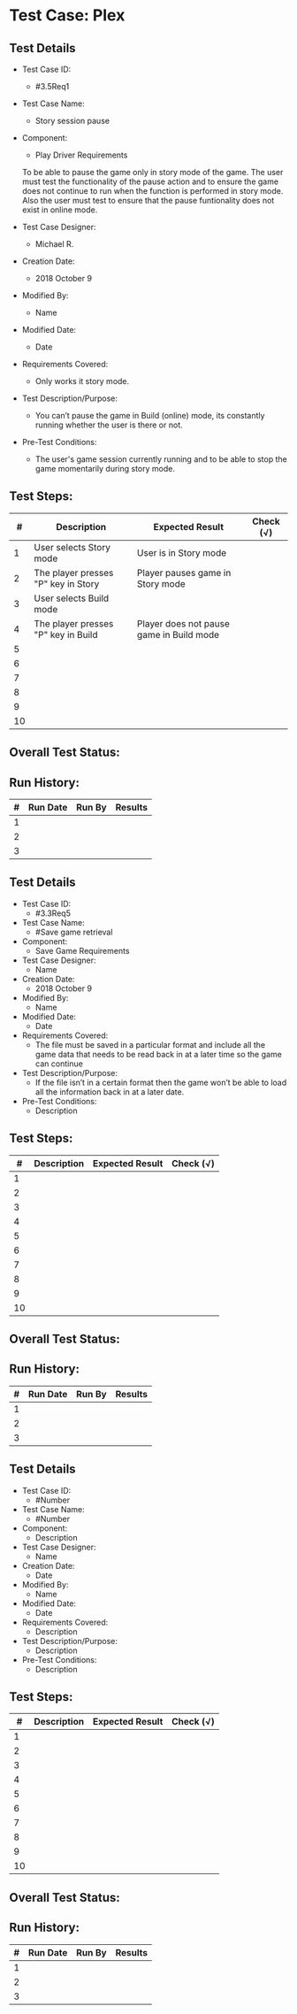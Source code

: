 # Test Case: Plex

## Test Details

* Test Case ID:
  * #3.5Req1
* Test Case Name:
  * Story session pause
* Component: 
  * Play Driver Requirements
  
  To be able to pause the game only in story mode of the game. The user must test the functionality of the pause action and to ensure the game does not continue to run when the function is performed in story mode. Also the user must test to ensure that the pause funtionality does not exist in online mode. 
* Test Case Designer:
   * Michael R.
* Creation Date:
  * 2018 October 9
* Modified By:
  * Name
* Modified Date:
  * Date
* Requirements Covered:
  * Only works it story mode.
* Test Description/Purpose:
  *  You can’t pause the game in Build (online) mode, its constantly running whether the user is there or not. 
* Pre-Test Conditions:
  * The user's game session currently running and to be able to stop the game momentarily during story mode.
## Test Steps: 
| # | Description | Expected Result | Check (√) |
| --- | --- | --- | --- |
| 1 | User selects Story mode|User is in Story mode | |			
| 2 | The player presses "P" key in Story| Player pauses game in Story mode | |			
| 3 | User selects Build mode| | |			
| 4 |The player presses "P" key in Build |Player does not pause game in Build mode | |			
| 5 | | | |			
| 6 | | | |			
| 7 | | | |			
| 8 | | | |			
| 9 | | | |			
| 10 | | | |			

## Overall Test Status:



## Run History:
| # |	Run Date |	Run By |	Results |
| --- | --- | --- | --- |
| 1 | | | |			
| 2 | | | |			
| 3 | | | |			

## Test Details

* Test Case ID:
  * #3.3Req5
* Test Case Name:
  * #Save game retrieval 
* Component: 
  * Save Game Requirements
* Test Case Designer:
  * Name
* Creation Date:
  * 2018 October 9
* Modified By:
  * Name
* Modified Date:
  * Date
* Requirements Covered:
  * The file must be saved in a particular format and include all the game data that needs to be read back in at a later time so the game can continue
* Test Description/Purpose:
  * If the file isn’t in a certain format then the game won’t be able to load all the information back in at a later date.
* Pre-Test Conditions:
  * Description
## Test Steps: 
| # | Description | Expected Result | Check (√) |
| --- | --- | --- | --- |
| 1 | | | |			
| 2 | | | |			
| 3 | | | |			
| 4 | | | |			
| 5 | | | |			
| 6 | | | |			
| 7 | | | |			
| 8 | | | |			
| 9 | | | |			
| 10 | | | |			

## Overall Test Status:



## Run History:
| # |	Run Date |	Run By |	Results |
| --- | --- | --- | --- |
| 1 | | | |			
| 2 | | | |			
| 3 | | | |			

## Test Details

* Test Case ID:
  * #Number
* Test Case Name:
  * #Number
* Component: 
  * Description
* Test Case Designer:
  * Name
* Creation Date:
  * Date
* Modified By:
  * Name
* Modified Date:
  * Date
* Requirements Covered:
  * Description
* Test Description/Purpose:
  * Description
* Pre-Test Conditions:
  * Description
## Test Steps: 
| # | Description | Expected Result | Check (√) |
| --- | --- | --- | --- |
| 1 | | | |			
| 2 | | | |			
| 3 | | | |			
| 4 | | | |			
| 5 | | | |			
| 6 | | | |			
| 7 | | | |			
| 8 | | | |			
| 9 | | | |			
| 10 | | | |			

## Overall Test Status:



## Run History:
| # |	Run Date |	Run By |	Results |
| --- | --- | --- | --- |
| 1 | | | |			
| 2 | | | |			
| 3 | | | |			
